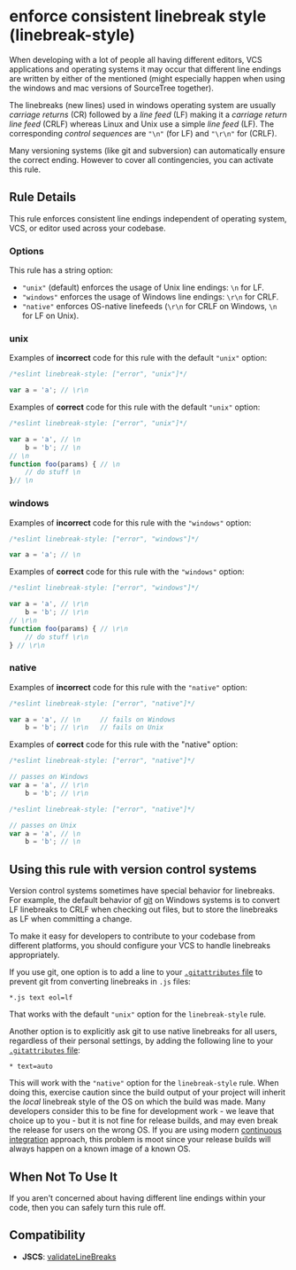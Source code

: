 # enforce consistent linebreak style (linebreak-style)

When developing with a lot of people all having different editors, VCS applications and operating systems it may occur that
different line endings are written by either of the mentioned (might especially happen when using the windows and mac versions of SourceTree together).

The linebreaks (new lines) used in windows operating system are usually _carriage returns_ (CR) followed by a _line feed_ (LF) making it a _carriage return line feed_ (CRLF)
whereas Linux and Unix use a simple _line feed_ (LF). The corresponding _control sequences_ are `"\n"` (for LF) and `"\r\n"` for (CRLF).

Many versioning systems (like git and subversion) can automatically ensure the correct ending. However to cover all contingencies, you can activate this rule.

## Rule Details

This rule enforces consistent line endings independent of operating system, VCS, or editor used across your codebase.

### Options

This rule has a string option:

* `"unix"` (default) enforces the usage of Unix line endings: `\n` for LF.
* `"windows"` enforces the usage of Windows line endings: `\r\n` for CRLF.
* `"native"` enforces OS-native linefeeds (`\r\n` for CRLF on Windows, `\n` for LF on Unix).


### unix

Examples of **incorrect** code for this rule with the default `"unix"` option:

```js
/*eslint linebreak-style: ["error", "unix"]*/

var a = 'a'; // \r\n

```

Examples of **correct** code for this rule with the default `"unix"` option:

```js
/*eslint linebreak-style: ["error", "unix"]*/

var a = 'a', // \n
    b = 'b'; // \n
// \n
function foo(params) { // \n
    // do stuff \n
}// \n
```

### windows

Examples of **incorrect** code for this rule with the `"windows"` option:

```js
/*eslint linebreak-style: ["error", "windows"]*/

var a = 'a'; // \n
```

Examples of **correct** code for this rule with the `"windows"` option:

```js
/*eslint linebreak-style: ["error", "windows"]*/

var a = 'a', // \r\n
    b = 'b'; // \r\n
// \r\n
function foo(params) { // \r\n
    // do stuff \r\n
} // \r\n
```

### native

Examples of **incorrect** code for this rule with the `"native"` option:

```js
/*eslint linebreak-style: ["error", "native"]*/

var a = 'a', // \n     // fails on Windows
    b = 'b'; // \r\n   // fails on Unix
```

Examples of **correct** code for this rule with the "native" option:

```js
/*eslint linebreak-style: ["error", "native"]*/

// passes on Windows
var a = 'a', // \r\n
    b = 'b'; // \r\n
```

```js
/*eslint linebreak-style: ["error", "native"]*/

// passes on Unix
var a = 'a', // \n
    b = 'b'; // \n
```

## Using this rule with version control systems

Version control systems sometimes have special behavior for linebreaks. For example, the default behavior of [git](https://git-scm.com/) on Windows systems is to convert LF linebreaks to CRLF when checking out files, but to store the linebreaks as LF when committing a change.

To make it easy for developers to contribute to your codebase from different platforms, you should configure your VCS to handle linebreaks appropriately.

If you use git, one option is to add a line to your [`.gitattributes` file](https://git-scm.com/docs/gitattributes) to prevent git from converting linebreaks in `.js` files:

```
*.js text eol=lf
```

That works with the default `"unix"` option for the `linebreak-style` rule.

Another option is to explicitly ask git to use native linebreaks for all users, regardless of their personal settings, by adding the following line to your [`.gitattributes` file](https://git-scm.com/docs/gitattributes):

```
* text=auto
```

This will work with the `"native"` option for the `linebreak-style` rule. When doing this, exercise caution since the build output of your project will inherit the *local* linebreak style of the OS on which the build was made. Many developers consider this to be fine for development work - we leave that choice up to you - but it is not fine for release builds, and may even break the release for users on the wrong OS. If you are using modern [continuous integration](https://github.com/marketplace/category/continuous-integration) approach, this problem is moot since your release builds will always happen on a known image of a known OS.

## When Not To Use It

If you aren't concerned about having different line endings within your code, then you can safely turn this rule off.

## Compatibility

* **JSCS**: [validateLineBreaks](https://jscs-dev.github.io/rule/validateLineBreaks)
